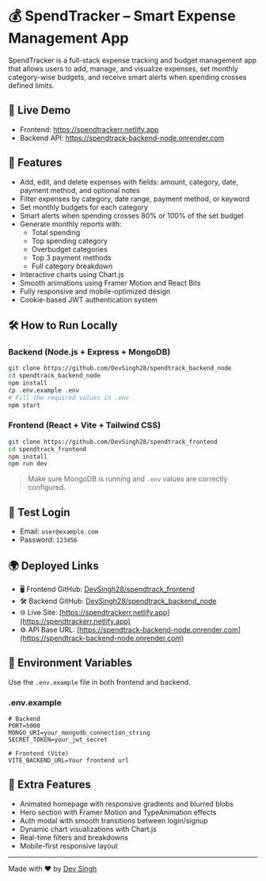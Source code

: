 # 💰 SpendTracker – Smart Expense Management App

SpendTracker is a full-stack expense tracking and budget management app that allows users to add, manage, and visualize expenses, set monthly category-wise budgets, and receive smart alerts when spending crosses defined limits.

## 🔗 Live Demo

- Frontend: https://spendtrackerr.netlify.app  
- Backend API: https://spendtrack-backend-node.onrender.com  

## 🧠 Features

- Add, edit, and delete expenses with fields: amount, category, date, payment method, and optional notes  
- Filter expenses by category, date range, payment method, or keyword  
- Set monthly budgets for each category  
- Smart alerts when spending crosses 80% or 100% of the set budget  
- Generate monthly reports with:
  - Total spending  
  - Top spending category  
  - Overbudget categories  
  - Top 3 payment methods  
  - Full category breakdown  
- Interactive charts using Chart.js  
- Smooth animations using Framer Motion and React Bits  
- Fully responsive and mobile-optimized design  
- Cookie-based JWT authentication system  

## 🛠 How to Run Locally

### Backend (Node.js + Express + MongoDB)

```bash
git clone https://github.com/DevSingh28/spendtrack_backend_node
cd spendtrack_backend_node
npm install
cp .env.example .env
# Fill the required values in .env
npm start
```

### Frontend (React + Vite + Tailwind CSS)

```bash
git clone https://github.com/DevSingh28/spendtrack_frontend
cd spendtrack_frontend
npm install
npm run dev
```

> Make sure MongoDB is running and `.env` values are correctly configured.

## 🧪 Test Login

- Email: `user@example.com`  
- Password: `123456`

## 🌍 Deployed Links

- 🖥️ Frontend GitHub: [DevSingh28/spendtrack_frontend](https://github.com/DevSingh28/spendtrack_frontend)  
- 🛠️ Backend GitHub: [DevSingh28/spendtrack_backend_node](https://github.com/DevSingh28/spendtrack_backend_node)  
- 🌐 Live Site: [https://spendtrackerr.netlify.app](https://spendtrackerr.netlify.app)  
- ⚙️ API Base URL: [https://spendtrack-backend-node.onrender.com](https://spendtrack-backend-node.onrender.com)  

## 🌱 Environment Variables

Use the `.env.example` file in both frontend and backend.

### .env.example

```env
# Backend
PORT=5000
MONGO_URI=your_mongodb_connection_string
SECRET_TOKEN=your_jwt_secret

# Frontend (Vite)
VITE_BACKEND_URL=Your frontend url
```

## 🎁 Extra Features

- Animated homepage with responsive gradients and blurred blobs  
- Hero section with Framer Motion and TypeAnimation effects  
- Auth modal with smooth transitions between login/signup  
- Dynamic chart visualizations with Chart.js  
- Real-time filters and breakdowns  
- Mobile-first responsive layout  

---

Made with ❤️ by [Dev Singh](https://github.com/DevSingh28)
